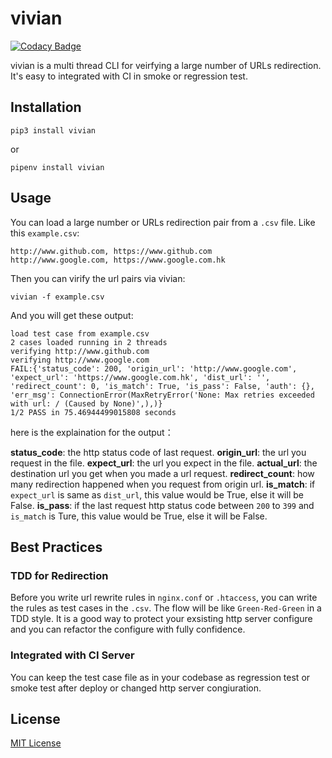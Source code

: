 # vivian

[![Codacy Badge](https://api.codacy.com/project/badge/Grade/0d43ebb0ce5e4276b308132eec2644d9)](https://app.codacy.com/app/wizardbyron/vivian?utm_source=github.com&utm_medium=referral&utm_content=wizardbyron/vivian&utm_campaign=Badge_Grade_Dashboard)

vivian is a multi thread CLI for veirfying a large number of URLs redirection. It's easy to integrated with CI in smoke or regression test.

## Installation

```shell
pip3 install vivian
```

or

```shell
pipenv install vivian
```

## Usage

You can load a large number or URLs redirection pair from a `.csv` file. Like this `example.csv`:

```csv
http://www.github.com, https://www.github.com
http://www.google.com, https://www.google.com.hk
```

Then you can virify the url pairs via vivian:

```shell
vivian -f example.csv
```

And you will get these output:
```
load test case from example.csv
2 cases loaded running in 2 threads
verifying http://www.github.com
verifying http://www.google.com
FAIL:{'status_code': 200, 'origin_url': 'http://www.google.com', 'expect_url': 'https://www.google.com.hk', 'dist_url': '', 'redirect_count': 0, 'is_match': True, 'is_pass': False, 'auth': {}, 'err_msg': ConnectionError(MaxRetryError('None: Max retries exceeded with url: / (Caused by None)',),)}
1/2 PASS in 75.46944499015808 seconds
```

here is the explaination for the output：

**status_code**: the http status code of last request. 
**origin_url**: the url you request in the file.
**expect_url**: the url you expect in the file.
**actual_url**: the destination url you get when you made a url request.
**redirect_count**: how many redirection happened when you request from origin url.
**is_match**: if `expect_url` is same as `dist_url`, this value would be True, else it will be False.
**is_pass**: if the last request http status code between `200` to `399` and `is_match` is Ture, this value would be True, else it will be False.

## Best Practices

### TDD for Redirection

Before you write url rewrite rules in `nginx.conf` or `.htaccess`, you can write the rules as test cases in the `.csv`. The flow will be like `Green-Red-Green` in a TDD style. It is a good way to protect your exsisting http server configure and you can refactor the configure with fully confidence.

### Integrated with CI Server

You can keep the test case file as in your codebase as regression test or smoke test after deploy or changed http server congiuration.

## License

[MIT License](./LICENSE)